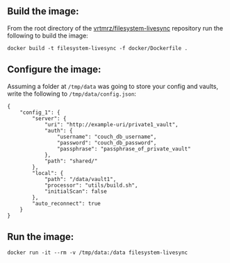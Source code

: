 ## Build the image:

From the root directory of the [vrtmrz/filesystem-livesync](https://github.com/vrtmrz/filesystem-livesync) repository run the following to build the image:

```
docker build -t filesystem-livesync -f docker/Dockerfile .
```

## Configure the image:

Assuming a folder at `/tmp/data` was going to store your config and vaults, write the following to `/tmp/data/config.json`:

```
{
    "config_1": {
        "server": {
            "uri": "http://example-uri/private1_vault",
            "auth": {
                "username": "couch_db_username",
                "password": "couch_db_password",
                "passphrase": "passphrase_of_private_vault"
            },
            "path": "shared/"
        },
        "local": {
            "path": "/data/vault1",
            "processor": "utils/build.sh",
            "initialScan": false
        },
        "auto_reconnect": true
    }
}
```

## Run the image:

```
docker run -it --rm -v /tmp/data:/data filesystem-livesync
```
